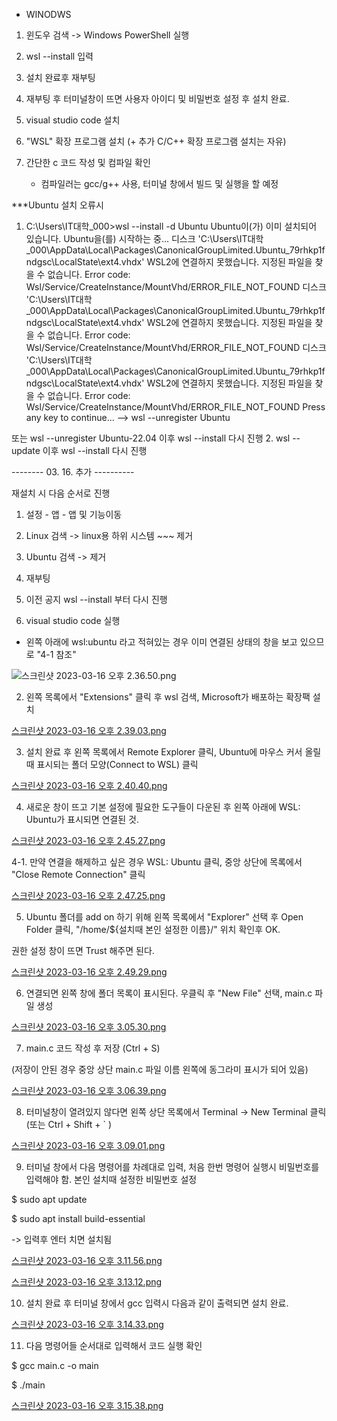 - WINODWS

1. 윈도우 검색 -> Windows PowerShell 실행

2. wsl --install 입력

3. 설치 완료후 재부팅

4. 재부팅 후 터미널창이 뜨면 사용자 아이디 및 비밀번호 설정 후 설치 완료.

5. visual studio code 설치

6. "WSL" 확장 프로그램 설치 (+ 추가 C/C++ 확장 프로그램 설치는 자유)

7. 간단한 c 코드 작성 및 컴파일 확인

   - 컴파일러는 gcc/g++ 사용, 터미널 창에서 빌드 및 실행을 할 예정
   
***Ubuntu 설치 오류시
1.  C:\Users\IT대학_000>wsl --install -d Ubuntu
Ubuntu이(가) 이미 설치되어 있습니다.
Ubuntu을(를) 시작하는 중...
디스크 'C:\Users\IT대학_000\AppData\Local\Packages\CanonicalGroupLimited.Ubuntu_79rhkp1fndgsc\LocalState\ext4.vhdx' WSL2에 연결하지 못했습니다. 지정된  파일을 찾을 수 없습니다.
Error code: Wsl/Service/CreateInstance/MountVhd/ERROR_FILE_NOT_FOUND
디스크 'C:\Users\IT대학_000\AppData\Local\Packages\CanonicalGroupLimited.Ubuntu_79rhkp1fndgsc\LocalState\ext4.vhdx' WSL2에 연결하지 못했습니다. 지정된  파일을 찾을 수 없습니다.
Error code: Wsl/Service/CreateInstance/MountVhd/ERROR_FILE_NOT_FOUND
디스크 'C:\Users\IT대학_000\AppData\Local\Packages\CanonicalGroupLimited.Ubuntu_79rhkp1fndgsc\LocalState\ext4.vhdx' WSL2에 연결하지 못했습니다. 지정된  파일을 찾을 수 없습니다.
Error code: Wsl/Service/CreateInstance/MountVhd/ERROR_FILE_NOT_FOUND
Press any key to continue...
--> wsl --unregister Ubuntu

또는 wsl --unregister Ubuntu-22.04
이후 wsl --install 다시 진행
2. wsl --update 이후 wsl --install 다시 진행

-------- 03. 16. 추가 ----------

재설치 시 다음 순서로 진행
1. 설정 - 앱 - 앱 및 기능이동
2. Linux 검색 -> linux용 하위 시스템 ~~~ 제거
3. Ubuntu 검색 -> 제거
4. 재부팅
5. 이전 공지 wsl --install 부터 다시 진행





1. visual studio code 실행

- 왼쪽 아래에 wsl:ubuntu 라고 적혀있는 경우 이미 연결된 상태의 창을 보고 있으므로 "4-1 참조"

![스크린샷 2023-03-16 오후 2.36.50.png](https://canvas.knu.ac.kr/courses/20364/files/1196320/preview)

2. 왼쪽 목록에서 "Extensions" 클릭 후 wsl 검색, Microsoft가 배포하는 확장팩 설치

[스크린샷 2023-03-16 오후 2.39.03.png](https://canvas.knu.ac.kr/courses/20364/files/1196347/preview)

3. 설치 완료 후 왼쪽 목록에서 Remote Explorer 클릭, Ubuntu에 마우스 커서 올릴 때 표시되는 폴더 모양(Connect to WSL) 클릭

[스크린샷 2023-03-16 오후 2.40.40.png](https://canvas.knu.ac.kr/courses/20364/files/1196359/preview)

4. 새로운 창이 뜨고 기본 설정에 필요한 도구들이 다운된 후 왼쪽 아래에 WSL: Ubuntu가 표시되면 연결된 것.

[스크린샷 2023-03-16 오후 2.45.27.png  ](https://canvas.knu.ac.kr/courses/20364/files/1196376/preview)

4-1. 만약 연결을 해제하고 싶은 경우 WSL: Ubuntu 클릭, 중앙 상단에 목록에서 "Close Remote Connection" 클릭

[스크린샷 2023-03-16 오후 2.47.25.png](https://canvas.knu.ac.kr/courses/20364/files/1196383/preview)

 5. Ubuntu 폴더를 add on 하기 위해 왼쪽 목록에서 "Explorer" 선택 후 Open Folder 클릭, "/home/${설치때 본인 설정한 이름}/" 위치 확인후 OK.

권한 설정 창이 뜨면 Trust 해주면 된다.

[스크린샷 2023-03-16 오후 2.49.29.png](https://canvas.knu.ac.kr/courses/20364/files/1196405/preview)

6. 연결되면 왼쪽 창에 폴더 목록이 표시된다. 우클릭 후 "New File" 선택, main.c 파일 생성

[스크린샷 2023-03-16 오후 3.05.30.png](https://canvas.knu.ac.kr/courses/20364/files/1196486/preview)

7. main.c 코드 작성 후 저장 (Ctrl + S)

(저장이 안된 경우 중앙 상단 main.c 파일 이름 왼쪽에 동그라미 표시가 되어 있음)

[스크린샷 2023-03-16 오후 3.06.39.png](https://canvas.knu.ac.kr/courses/20364/files/1196500/preview)

8. 터미널창이 열려있지 않다면 왼쪽 상단 목록에서 Terminal -> New Terminal 클릭 (또는 Ctrl + Shift + ` )

[스크린샷 2023-03-16 오후 3.09.01.png ](https://canvas.knu.ac.kr/courses/20364/files/1196511/preview)

9. 터미널 창에서 다음 명령어를 차례대로 입력, 처음 한번 명령어 실행시 비밀번호를 입력해야 함. 본인 설치때 설정한 비밀번호 설정

$ sudo apt update

$ sudo apt install build-essential

-> 입력후 엔터 치면 설치됨

[스크린샷 2023-03-16 오후 3.11.56.png](https://canvas.knu.ac.kr/courses/20364/files/1196520/preview)

[스크린샷 2023-03-16 오후 3.13.12.png](https://canvas.knu.ac.kr/courses/20364/files/1196524/preview)

10. 설치 완료 후 터미널 창에서 gcc 입력시 다음과 같이 출력되면 설치 완료.

[스크린샷 2023-03-16 오후 3.14.33.png](https://canvas.knu.ac.kr/courses/20364/files/1196530/preview)

11. 다음 명령어들 순서대로 입력해서 코드 실행 확인

$ gcc main.c -o main

$ ./main

[스크린샷 2023-03-16 오후 3.15.38.png ](https://canvas.knu.ac.kr/courses/20364/files/1196537/preview)
